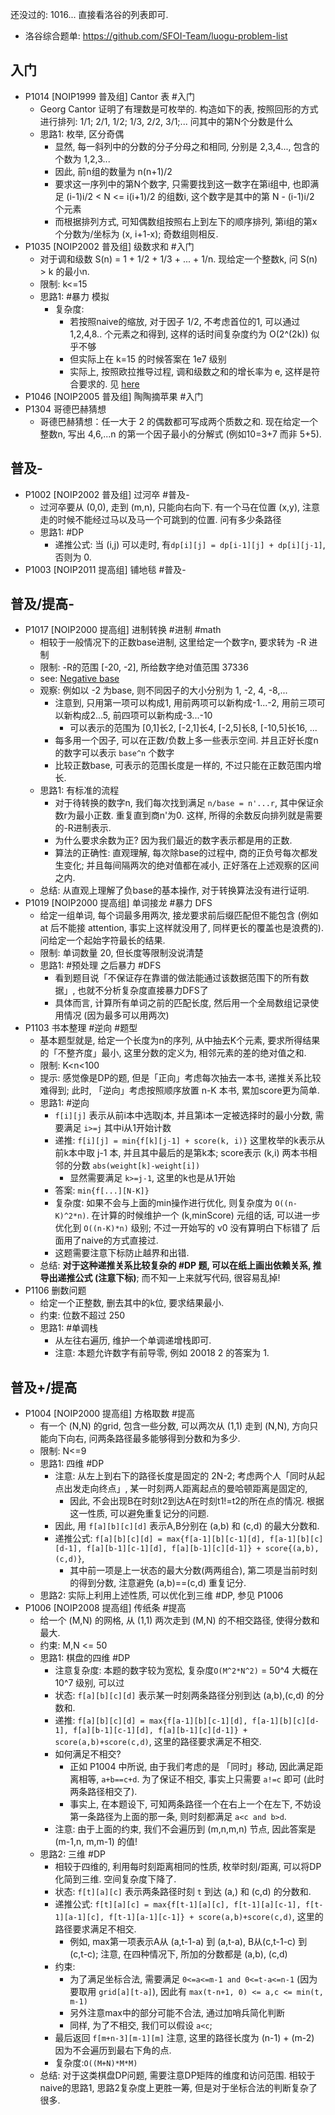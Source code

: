 还没过的: 1016...
直接看洛谷的列表即可.

- 洛谷综合题单: <https://github.com/SFOI-Team/luogu-problem-list>


## 入门

- P1014 [NOIP1999 普及组] Cantor 表 #入门
    - Georg Cantor 证明了有理数是可枚举的. 构造如下的表, 按照回形的方式进行排列: 1/1; 2/1, 1/2; 1/3, 2/2, 3/1;... 问其中的第N个分数是什么
    - 思路1: 枚举, 区分奇偶
        - 显然, 每一斜列中的分数的分子分母之和相同, 分别是 2,3,4..., 包含的个数为 1,2,3...
        - 因此, 前n组的数量为 n(n+1)/2
        - 要求这一序列中的第N个数字, 只需要找到这一数字在第i组中, 也即满足 (i-1)i/2 < N <= i(i+1)/2 的组数i, 这个数字是其中的第 N - (i-1)i/2 个元素
        - 而根据排列方式, 可知偶数组按照右上到左下的顺序排列, 第i组的第x个分数为/坐标为 (x, i+1-x); 奇数组则相反.
- P1035 [NOIP2002 普及组] 级数求和 #入门
    - 对于调和级数 S(n) = 1 + 1/2 + 1/3 + ... + 1/n. 现给定一个整数k, 问 S(n) > k 的最小n.
    - 限制: k<=15
    - 思路1: #暴力 模拟
        - 复杂度:
            - 若按照naive的缩放, 对于因子 1/2, 不考虑首位的1, 可以通过 1,2,4,8.. 个元素之和得到, 这样的话时间复杂度约为 O(2^(2k)) 似乎不够
            - 但实际上在 k=15 的时候答案在 1e7 级别
            - 实际上, 按照欧拉推导过程, 调和级数之和的增长率为 e, 这样是符合要求的. 见 [here](https://www.luogu.com.cn/blog/Loner-Knowledge/Solutions-P1035)
- P1046 [NOIP2005 普及组] 陶陶摘苹果 #入门
- P1304 哥德巴赫猜想
    - 哥德巴赫猜想：任一大于 2 的偶数都可写成两个质数之和. 现在给定一个整数n, 写出 4,6,...n 的第一个因子最小的分解式 (例如10=3+7 而非 5+5).


## 普及-

- P1002 [NOIP2002 普及组] 过河卒 #普及-
    - 过河卒要从 (0,0), 走到 (m,n), 只能向右向下. 有一个马在位置 (x,y), 注意走的时候不能经过马以及马一个可跳到的位置. 问有多少条路径
    - 思路1: #DP
        - 递推公式: 当 (i,j) 可以走时, 有`dp[i][j] = dp[i-1][j] + dp[i][j-1]`, 否则为 0.
- P1003 [NOIP2011 提高组] 铺地毯 #普及-

## 普及/提高-

- P1017 [NOIP2000 提高组] 进制转换 #进制 #math
    - 相较于一般情况下的正数base进制, 这里给定一个数字n, 要求转为 -R 进制
    - 限制: -R的范围 [-20, -2], 所给数字绝对值范围 37336
    - see: [Negative base](https://en.wikipedia.org/wiki/Negative_base#Calculation)
    - 观察: 例如以 -2 为base, 则不同因子的大小分别为 1, -2, 4, -8,...
        - 注意到, 只用第一项可以构成1, 用前两项可以新构成-1...-2, 用前三项可以新构成2...5, 前四项可以新构成-3...-10
            - 可以表示的范围为 [0,1]长2, [-2,1]长4, [-2,5]长8, [-10,5]长16, ...
        - 每多用一个因子, 可以在正数/负数上多一些表示空间. 并且正好长度n的数字可以表示 `base^n` 个数字
        - 比较正数base, 可表示的范围长度是一样的, 不过只能在正数范围内增长.
    - 思路1: 有标准的流程
        - 对于待转换的数字n, 我们每次找到满足 `n/base = n'...r`, 其中保证余数r为最小正数. 重复直到商n'为0. 这样, 所得的余数反向排列就是需要的-R进制表示.
        - 为什么要求余数为正? 因为我们最近的数字表示都是用的正数.
        - 算法的正确性: 直观理解, 每次除base的过程中, 商的正负号每次都发生变化; 并且每间隔两次的绝对值都在减小, 正好落在上述观察的区间之内.
    - 总结: 从直观上理解了负base的基本操作, 对于转换算法没有进行证明.
- P1019 [NOIP2000 提高组] 单词接龙 #暴力 DFS
    - 给定一组单词, 每个词最多用两次, 接龙要求前后缀匹配但不能包含 (例如 at 后不能接 attention, 事实上这样就没用了, 同样更长的覆盖也是浪费的). 问给定一个起始字符最长的结果.
    - 限制: 单词数量 20, 但长度等限制没说清楚
    - 思路1: #预处理 之后暴力 #DFS
        - 看到题目说「不保证存在靠谱的做法能通过该数据范围下的所有数据」, 也就不分析复杂度直接暴力DFS了
        - 具体而言, 计算所有单词之前的匹配长度, 然后用一个全局数组记录使用情况 (因为最多可以用两次)
- P1103 书本整理 #逆向 #题型
    - 基本题型就是, 给定一个长度为n的序列, 从中抽去K个元素, 要求所得结果的「不整齐度」最小, 这里分数的定义为, 相邻元素的差的绝对值之和.
    - 限制: K<n<100
    - 提示: 感觉像是DP的题, 但是「正向」考虑每次抽去一本书, 递推关系比较难得到; 此时, 「逆向」考虑按照顺序放置 n-K 本书, 累加score更为简单.
    - 思路1: #逆向
        - `f[i][j]` 表示从前i本中选取j本, 并且第i本一定被选择时的最小分数, 需要满足 `i>=j` 其中i从1开始计数
        - 递推: `f[i][j] = min{f[k][j-1] + score(k, i)}` 这里枚举的k表示从前k本中取 j-1 本, 并且其中最后的是第k本; score表示 (k,i) 两本书相邻的分数 `abs(weight[k]-weight[i])`
            - 显然需要满足 `k>=j-1`, 这里的k也是从1开始
        - 答案: `min{f[...][N-K]}`
        - 复杂度: 如果不会与上面的min操作进行优化, 则复杂度为 `O((n-K)^2*n)`. 在计算的时候维护一个 (k,minScore) 元组的话, 可以进一步优化到 `O((n-K)*n)` 级别; 不过一开始写的 v0 没有算明白下标错了 后面用了naive的方式直接过.
        - 这题需要注意下标防止越界和出错.
    - 总结: **对于这种递推关系比较复杂的 #DP 题, 可以在纸上画出依赖关系, 推导出递推公式 (注意下标)**; 而不知一上来就写代码, 很容易乱掉!
- P1106 删数问题
    - 给定一个正整数, 删去其中的k位, 要求结果最小.
    - 约束: 位数不超过 250
    - 思路1: #单调栈
        - 从左往右遍历, 维护一个单调递增栈即可.
        - 注意: 本题允许数字有前导零, 例如 20018 2 的答案为 1.

## 普及+/提高

- P1004 [NOIP2000 提高组] 方格取数 #提高
    - 有一个 (N,N) 的grid, 包含一些分数, 可以两次从 (1,1) 走到 (N,N), 方向只能向下向右, 问两条路径最多能够得到分数和为多少.
    - 限制: N<=9
    - 思路1: 四维 #DP
        - 注意: 从左上到右下的路径长度是固定的 2N-2; 考虑两个人「同时从起点出发走向终点」, 某一时刻两人距离起点的曼哈顿距离是固定的,
            - 因此, 不会出现B在时刻t2到达A在时刻t1!=t2的所在点的情况. 根据这一性质, 可以避免重复记分的问题.
        - 因此, 用 `f[a][b][c][d]` 表示A,B分别在 (a,b) 和 (c,d) 的最大分数和.
        - 递推公式: `f[a][b][c][d] = max{f[a-1][b][c-1][d], f[a-1][b][c][d-1], f[a][b-1][c-1][d], f[a][b-1][c][d-1]} + score{(a,b), (c,d)}`,
            - 其中前一项是上一状态的最大分数(两两组合), 第二项是当前时刻的得到分数, 注意避免 (a,b)==(c,d) 重复记分.
    - 思路2: 实际上利用上述性质, 可以优化到三维 #DP, 参见 P1006
- P1006 [NOIP2008 提高组] 传纸条 #提高
    - 给一个 (M,N) 的网格, 从 (1,1) 两次走到 (M,N) 的不相交路径, 使得分数和最大.
    - 约束: M,N <= 50
    - 思路1: 棋盘的四维 #DP
        - 注意复杂度: 本题的数字较为宽松, 复杂度`O(M^2*N^2)` = 50^4 大概在 10^7 级别, 可以过
        - 状态: `f[a][b][c][d]` 表示某一时刻两条路径分别到达 (a,b),(c,d) 的分数和.
        - 递推:  `f[a][b][c][d] = max{f[a-1][b][c-1][d], f[a-1][b][c][d-1], f[a][b-1][c-1][d], f[a][b-1][c][d-1]} + score(a,b)+score(c,d)`, 这里的路径要求满足不相交.
        - 如何满足不相交?
            - 正如 P1004 中所说, 由于我们考虑的是 「同时」移动, 因此满足距离相等, `a+b==c+d`. 为了保证不相交, 事实上只需要 `a!=c` 即可 (此时两条路径相交了).
            - 事实上, 在本题设下, 可知两条路径一个在右上一个在左下, 不妨设第一条路径为上面的那一条, 则时刻都满足 `a<c and b>d`.
        - 注意: 由于上面的约束, 我们不会遍历到 (m,n,m,n) 节点, 因此答案是 (m-1,n, m,m-1) 的值!
    - 思路2: 三维 #DP
        - 相较于四维的, 利用每时刻距离相同的性质, 枚举时刻/距离, 可以将DP化简到三维. 空间复杂度下降了.
        - 状态: `f[t][a][c]` 表示两条路径时刻 `t` 到达 (a,) 和 (c,d) 的分数和.
        - 递推公式: `f[t][a][c] = max{f[t-1][a][c], f[t-1][a][c-1], f[t-1][a-1][c], f[t-1][a-1][c-1]} + score(a,b)+score(c,d)`, 这里的路径要求满足不相交.
            - 例如, max第一项表示A从 (a,t-1-a) 到 (a,t-a), B从(c,t-1-c) 到 (c,t-c); 注意, 在四种情况下, 所加的分数都是 (a,b), (c,d)
        - 约束:
            - 为了满足坐标合法, 需要满足 `0<=a<=m-1 and 0<=t-a<=n-1` (因为要取用 `grid[a][t-a]`), 因此有 `max(t-n+1, 0) <= a,c <= min(t, m-1)`
            - 另外注意max中的部分可能不合法, 通过加哨兵简化判断
            - 同样, 为了不相交, 我们可以假设 `a<c`;
        - 最后返回 `f[m+n-3][m-1][m]` 注意, 这里的路径长度为 (n-1) + (m-2) 因为不会遍历到最右下角的点.
        - 复杂度:`O((M+N)*M*M)`
    - 总结: 对于这类棋盘DP问题, 需要注意DP矩阵的维度和访问范围. 相较于naive的思路1, 思路2复杂度上更胜一筹, 但是对于坐标合法的判断复杂了很多.
